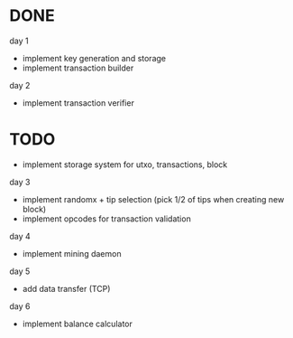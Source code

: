 # DONE
day 1
- implement key generation and storage 
- implement transaction builder

day 2
- implement transaction verifier

# TODO

- implement storage system for utxo, transactions, block

day 3
- implement randomx + tip selection (pick 1/2 of tips when creating new block)
- implement opcodes for transaction validation

day 4
- implement mining daemon

day 5
- add data transfer (TCP)

day 6
- implement balance calculator
